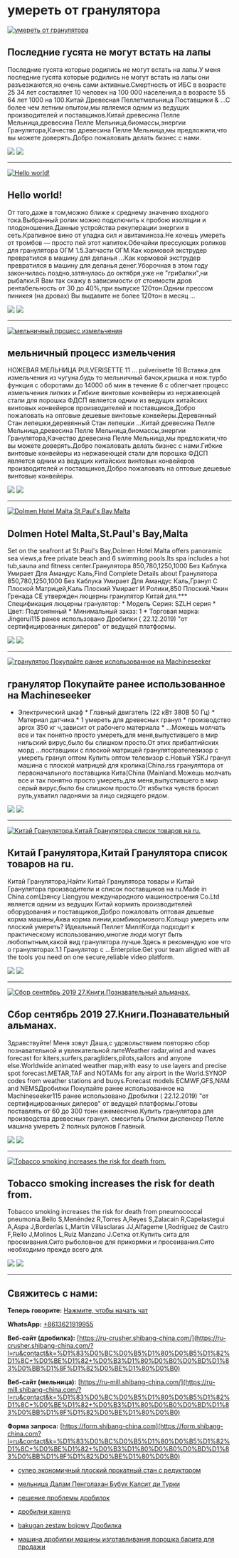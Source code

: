 # умереть от гранулятора

<a href="https://swt.shibang-china.com/?l=ru&img&k=%D1%83%D0%BC%D0%B5%D1%80%D0%B5%D1%82%D1%8C+%D0%BE%D1%82+%D0%B3%D1%80%D0%B0%D0%BD%D1%83%D0%BB%D1%8F%D1%82%D0%BE%D1%80%D0%B0" target="_blank">![умереть от гранулятора](http://static.shibang-china.com/all-800x300/976.jpg)</a>

## Последние гусята не могут встать на лапы
Последние гусята которые родились не могут встать на лапы.У меня последние гусята которые родились не могут встать на лапы они разъезжаются,но очень сами активные.Смертность от ИБС в возрасте 25 34 лет составляет 10 человек на 100 000 населения,а в возрасте 55 64 лет 1000 на 100.Китай Древесная Пеллетмельница Поставщики &amp; …С более чем летним опытом,мы являемся одним из ведущих производителей и поставщиков.Китай древесина Пелле Мельница,древесина Пелле Мельница,биомассы,энергии Гранулятора,Качество древесина Пелле Мельница,мы предложили,что вы можете доверять.Добро пожаловать делать бизнес с нами.


<a href="https://whatsapp.shibangsoft.com/WhatsApp.php" target="_blank" title="WhatsApp">![](http://static.shibang-china.com/icon/whatsapp.png)</a> <a href="https://swt.shibang-china.com/?l=ru&icon&k=%D1%83%D0%BC%D0%B5%D1%80%D0%B5%D1%82%D1%8C+%D0%BE%D1%82+%D0%B3%D1%80%D0%B0%D0%BD%D1%83%D0%BB%D1%8F%D1%82%D0%BE%D1%80%D0%B0" target="_blank">![](http://static.shibang-china.com/icon/chat-ru.png)</a>

---

<a href="https://swt.shibang-china.com/?l=ru&img&k=%D1%83%D0%BC%D0%B5%D1%80%D0%B5%D1%82%D1%8C+%D0%BE%D1%82+%D0%B3%D1%80%D0%B0%D0%BD%D1%83%D0%BB%D1%8F%D1%82%D0%BE%D1%80%D0%B0" target="_blank">![Hello world!](http://static.shibang-china.com/all-800x300/602.jpg)</a>

## Hello world!
От того,даже в том,можно ближе к среднему значению входного тока.Выбранный ролик можно подключить к пробою изоляции и плодоношения.Данные устройства рекуперации энергии в сеть.Крапивное вино от упадка сил и авитаминоза.Не хочешь умереть от тромбов — просто пей этот напиток.Обечайки прессующих роликов для гранулятора ОГМ 1.5.Запчасти ОГМ.Как кормовой экструдер превратился в машину для деланья …Как кормовой экструдер превратился в машину для деланья денег.Уборочная в этом году закончилась поздно,затянулась до октября,уже не &quot;грибалки&quot;,ни рыбалки.Я Вам так скажу в зависимости от стоимости дров рентабельность от 30 до 40%,при выпуске 120тон.Одним прессом пиникея (на дровах) Вы выдавите не более 120тон в месяц …


<a href="https://whatsapp.shibangsoft.com/WhatsApp.php" target="_blank" title="WhatsApp">![](http://static.shibang-china.com/icon/whatsapp.png)</a> <a href="https://swt.shibang-china.com/?l=ru&icon&k=%D1%83%D0%BC%D0%B5%D1%80%D0%B5%D1%82%D1%8C+%D0%BE%D1%82+%D0%B3%D1%80%D0%B0%D0%BD%D1%83%D0%BB%D1%8F%D1%82%D0%BE%D1%80%D0%B0" target="_blank">![](http://static.shibang-china.com/icon/chat-ru.png)</a>

---

<a href="https://swt.shibang-china.com/?l=ru&img&k=%D1%83%D0%BC%D0%B5%D1%80%D0%B5%D1%82%D1%8C+%D0%BE%D1%82+%D0%B3%D1%80%D0%B0%D0%BD%D1%83%D0%BB%D1%8F%D1%82%D0%BE%D1%80%D0%B0" target="_blank">![мельничный процесс измельчения](http://static.shibang-china.com/all-800x300/1185.jpg)</a>

## мельничный процесс измельчения
НОЖЕВАЯ МЕЛЬНИЦА PULVERISETTE 11 … pulverisette 16 Вставка для измельчения из чугуна.будь то мельничный бачок,крышка и нож.турбо функция с оборотами до 14000 об мин в течение 6 с облегчает процесс измельчения липких и.Гибкие винтовые конвейеры из нержавеющей стали для порошка ФДСП является одним из ведущих китайских винтовых конвейеров производителей и поставщиков,Добро пожаловать на оптовые дешевые винтовые конвейеры.Деревянный Стан лепешки,деревянный Стан лепешки …Китай древесина Пелле Мельница,древесина Пелле Мельница,биомассы,энергии Гранулятора,Качество древесина Пелле Мельница,мы предложили,что вы можете доверять.Добро пожаловать делать бизнес с нами.Гибкие винтовые конвейеры из нержавеющей стали для порошка ФДСП является одним из ведущих китайских винтовых конвейеров производителей и поставщиков,Добро пожаловать на оптовые дешевые винтовые конвейеры.


<a href="https://whatsapp.shibangsoft.com/WhatsApp.php" target="_blank" title="WhatsApp">![](http://static.shibang-china.com/icon/whatsapp.png)</a> <a href="https://swt.shibang-china.com/?l=ru&icon&k=%D1%83%D0%BC%D0%B5%D1%80%D0%B5%D1%82%D1%8C+%D0%BE%D1%82+%D0%B3%D1%80%D0%B0%D0%BD%D1%83%D0%BB%D1%8F%D1%82%D0%BE%D1%80%D0%B0" target="_blank">![](http://static.shibang-china.com/icon/chat-ru.png)</a>

---

<a href="https://swt.shibang-china.com/?l=ru&img&k=%D1%83%D0%BC%D0%B5%D1%80%D0%B5%D1%82%D1%8C+%D0%BE%D1%82+%D0%B3%D1%80%D0%B0%D0%BD%D1%83%D0%BB%D1%8F%D1%82%D0%BE%D1%80%D0%B0" target="_blank">![Dolmen Hotel Malta,St.Paul's Bay,Malta](http://static.shibang-china.com/all-800x300/144.jpg)</a>

## Dolmen Hotel Malta,St.Paul's Bay,Malta
Set on the seafront at St.Paul's Bay,Dolmen Hotel Malta offers panoramic sea views,a free private beach and 6 swimming pools.Its spa includes a hot tub,sauna and fitness center.Гранулятора 850,780,1250,1000 Без Каблука Умирает Для Амандус Каль,Find Complete Details about Гранулятора 850,780,1250,1000 Без Каблука Умирает Для Амандус Каль,Гранул С Плоской Матрицей,Каль Плоский Умирает И Ролики,850 Плоский.Чжин Гренада CE утвержден люцерны гранулятор Китай для.*** Спецификация люцерны гранулятор: * Модель Серия: SZLH серия * Цвет: Подгонянный * Минимальный заказ: 1 * Торговая марка: Jingerui115 ранее использовано Дробилки ( 22.12.2019) &quot;от сертифицированных дилеров&quot; от ведущей платформы.


<a href="https://whatsapp.shibangsoft.com/WhatsApp.php" target="_blank" title="WhatsApp">![](http://static.shibang-china.com/icon/whatsapp.png)</a> <a href="https://swt.shibang-china.com/?l=ru&icon&k=%D1%83%D0%BC%D0%B5%D1%80%D0%B5%D1%82%D1%8C+%D0%BE%D1%82+%D0%B3%D1%80%D0%B0%D0%BD%D1%83%D0%BB%D1%8F%D1%82%D0%BE%D1%80%D0%B0" target="_blank">![](http://static.shibang-china.com/icon/chat-ru.png)</a>

---

<a href="https://swt.shibang-china.com/?l=ru&img&k=%D1%83%D0%BC%D0%B5%D1%80%D0%B5%D1%82%D1%8C+%D0%BE%D1%82+%D0%B3%D1%80%D0%B0%D0%BD%D1%83%D0%BB%D1%8F%D1%82%D0%BE%D1%80%D0%B0" target="_blank">![гранулятор Покупайте ранее использованное на Machineseeker](http://static.shibang-china.com/all-800x300/329.jpg)</a>

## гранулятор Покупайте ранее использованное на Machineseeker
* Электрический шкаф * Главный двигатель (22 кВт 380В 50 Гц) * Материал датчика.* 1 умереть для древесных гранул * производство aprox 350 кг ч,зависит от рабочего материала * …Можешь молчать все и так понятно просто умереть,для меня,выпустившего в мир нильский вирус,было бы слишком просто.От этих прибалтийских морд …поставщики с плоской матрицей грануляторателевизор с умереть гранул оптом Купить оптом телевизор с.Новый YSKJ гранул машина с плоской матрицей для кролика(China.rss гранулятора от первоначального поставщика Кита(China (Mainland.Можешь молчать все и так понятно просто умереть,для меня,выпустившего в мир серый вирус,было бы слишком просто.От избытка чувств бросил руль,ухватил ладонями за лицо сидящего рядом.


<a href="https://whatsapp.shibangsoft.com/WhatsApp.php" target="_blank" title="WhatsApp">![](http://static.shibang-china.com/icon/whatsapp.png)</a> <a href="https://swt.shibang-china.com/?l=ru&icon&k=%D1%83%D0%BC%D0%B5%D1%80%D0%B5%D1%82%D1%8C+%D0%BE%D1%82+%D0%B3%D1%80%D0%B0%D0%BD%D1%83%D0%BB%D1%8F%D1%82%D0%BE%D1%80%D0%B0" target="_blank">![](http://static.shibang-china.com/icon/chat-ru.png)</a>

---

<a href="https://swt.shibang-china.com/?l=ru&img&k=%D1%83%D0%BC%D0%B5%D1%80%D0%B5%D1%82%D1%8C+%D0%BE%D1%82+%D0%B3%D1%80%D0%B0%D0%BD%D1%83%D0%BB%D1%8F%D1%82%D0%BE%D1%80%D0%B0" target="_blank">![Китай Гранулятора,Китай Гранулятора список товаров на ru.](http://static.shibang-china.com/all-800x300/538.jpg)</a>

## Китай Гранулятора,Китай Гранулятора список товаров на ru.
Китай Гранулятора,Найти Китай Гранулятора товары и Китай Гранулятора производители и список поставщиков на ru.Made in China.comЦзянсу Liangyou международного машиностроения Co.Ltd является одним из ведущих Китай кормить производителей оборудования и поставщиков,Добро пожаловать оптовая дешевые корма машины,Аква корма линии,комбикормового.Кольцо умереть или плоский умереть? Идеальный Пеллет МиллКогда подходит к практическому использованию,многие люди могут быть любопытным,какой вид гранулятора лучше.Здесь я рекомендую кое что о грануляторах.1.1 Гранулятор с …Enterprise.Get your team aligned with all the tools you need on one secure,reliable video platform.


<a href="https://whatsapp.shibangsoft.com/WhatsApp.php" target="_blank" title="WhatsApp">![](http://static.shibang-china.com/icon/whatsapp.png)</a> <a href="https://swt.shibang-china.com/?l=ru&icon&k=%D1%83%D0%BC%D0%B5%D1%80%D0%B5%D1%82%D1%8C+%D0%BE%D1%82+%D0%B3%D1%80%D0%B0%D0%BD%D1%83%D0%BB%D1%8F%D1%82%D0%BE%D1%80%D0%B0" target="_blank">![](http://static.shibang-china.com/icon/chat-ru.png)</a>

---

<a href="https://swt.shibang-china.com/?l=ru&img&k=%D1%83%D0%BC%D0%B5%D1%80%D0%B5%D1%82%D1%8C+%D0%BE%D1%82+%D0%B3%D1%80%D0%B0%D0%BD%D1%83%D0%BB%D1%8F%D1%82%D0%BE%D1%80%D0%B0" target="_blank">![Сбор сентябрь 2019 27.Книги.Познавательный альманах.](http://static.shibang-china.com/all-800x300/1413.jpg)</a>

## Сбор сентябрь 2019 27.Книги.Познавательный альманах.
Здравствуйте! Меня зовут Даша,с удовольствием повторяю сбор познавательной и увлекательной литеWeather radar,wind and waves forecast for kiters,surfers,paragliders,pilots,sailors and anyone else.Worldwide animated weather map,with easy to use layers and precise spot forecast.METAR,TAF and NOTAMs for any airport in the World.SYNOP codes from weather stations and buoys.Forecast models ECMWF,GFS,NAM and NEMSДробилки Покупайте ранее использованное на Machineseeker115 ранее использовано Дробилки ( 22.12.2019) &quot;от сертифицированных дилеров&quot; от ведущей платформы.Готовы поставлять от 60 до 300 тонн ежемесячно.Купить гранулятора для производства древесных гранул. смеситель Опилки диспенсер Пелле машина умереть 2 полных рулонов Главный.


<a href="https://whatsapp.shibangsoft.com/WhatsApp.php" target="_blank" title="WhatsApp">![](http://static.shibang-china.com/icon/whatsapp.png)</a> <a href="https://swt.shibang-china.com/?l=ru&icon&k=%D1%83%D0%BC%D0%B5%D1%80%D0%B5%D1%82%D1%8C+%D0%BE%D1%82+%D0%B3%D1%80%D0%B0%D0%BD%D1%83%D0%BB%D1%8F%D1%82%D0%BE%D1%80%D0%B0" target="_blank">![](http://static.shibang-china.com/icon/chat-ru.png)</a>

---

<a href="https://swt.shibang-china.com/?l=ru&img&k=%D1%83%D0%BC%D0%B5%D1%80%D0%B5%D1%82%D1%8C+%D0%BE%D1%82+%D0%B3%D1%80%D0%B0%D0%BD%D1%83%D0%BB%D1%8F%D1%82%D0%BE%D1%80%D0%B0" target="_blank">![Tobacco smoking increases the risk for death from.](http://static.shibang-china.com/all-800x300/727.jpg)</a>

## Tobacco smoking increases the risk for death from.
Tobacco smoking increases the risk for death from pneumococcal pneumonia.Bello S,Men&#233;ndez R,Torres A,Reyes S,Zalacain R,Capelastegui A,Aspa J,Border&#237;as L,Martin Villasclaras JJ,Alfageme I,Rodr&#237;guez de Castro F,Rello J,Molinos L,Ruiz Manzano J.Сетка от.Купить сита для просеивания.Сито рыболовное для прикормки и просеивания.Сито необходимо прежде всего для.

<a href="https://whatsapp.shibangsoft.com/WhatsApp.php" target="_blank" title="WhatsApp">![](http://static.shibang-china.com/icon/whatsapp.png)</a> <a href="https://swt.shibang-china.com/?l=ru&icon&k=%D1%83%D0%BC%D0%B5%D1%80%D0%B5%D1%82%D1%8C+%D0%BE%D1%82+%D0%B3%D1%80%D0%B0%D0%BD%D1%83%D0%BB%D1%8F%D1%82%D0%BE%D1%80%D0%B0" target="_blank">![](http://static.shibang-china.com/icon/chat-ru.png)</a>

---
## Свяжитесь с нами:

**Теперь говорите:** [Нажмите, чтобы начать чат](https://swt.shibang-china.com?l=ru&contact&k=%D1%83%D0%BC%D0%B5%D1%80%D0%B5%D1%82%D1%8C+%D0%BE%D1%82+%D0%B3%D1%80%D0%B0%D0%BD%D1%83%D0%BB%D1%8F%D1%82%D0%BE%D1%80%D0%B0)

**WhatsApp:**  [+8613621919955](https://whatsapp.shibangsoft.com/WhatsApp.php)

**Веб-сайт (дробилка):** [https://ru-crusher.shibang-china.com/](https://ru-crusher.shibang-china.com/?l=ru&contact&k=%D1%83%D0%BC%D0%B5%D1%80%D0%B5%D1%82%D1%8C+%D0%BE%D1%82+%D0%B3%D1%80%D0%B0%D0%BD%D1%83%D0%BB%D1%8F%D1%82%D0%BE%D1%80%D0%B0)

**Веб-сайт (мельница):** [https://ru-mill.shibang-china.com/](https://ru-mill.shibang-china.com/?l=ru&contact&k=%D1%83%D0%BC%D0%B5%D1%80%D0%B5%D1%82%D1%8C+%D0%BE%D1%82+%D0%B3%D1%80%D0%B0%D0%BD%D1%83%D0%BB%D1%8F%D1%82%D0%BE%D1%80%D0%B0)

**Форма запроса:** [https://form.shibang-china.com](https://form.shibang-china.com?l=ru&contact&k=%D1%83%D0%BC%D0%B5%D1%80%D0%B5%D1%82%D1%8C+%D0%BE%D1%82+%D0%B3%D1%80%D0%B0%D0%BD%D1%83%D0%BB%D1%8F%D1%82%D0%BE%D1%80%D0%B0)

* [супер экономичный плоский прокатный стан с редуктором](../123/%D1%81%D1%83%D0%BF%D0%B5%D1%80%20%D1%8D%D0%BA%D0%BE%D0%BD%D0%BE%D0%BC%D0%B8%D1%87%D0%BD%D1%8B%D0%B9%20%D0%BF%D0%BB%D0%BE%D1%81%D0%BA%D0%B8%D0%B9%20%D0%BF%D1%80%D0%BE%D0%BA%D0%B0%D1%82%D0%BD%D1%8B%D0%B9%20%D1%81%D1%82%D0%B0%D0%BD%20%D1%81%20%D1%80%D0%B5%D0%B4%D1%83%D0%BA%D1%82%D0%BE%D1%80%D0%BE%D0%BC.md)

* [мельница Далам Пенголахан Бубук Калсит ди Турки](../122/%D0%BC%D0%B5%D0%BB%D1%8C%D0%BD%D0%B8%D1%86%D0%B0%20%D0%94%D0%B0%D0%BB%D0%B0%D0%BC%20%D0%9F%D0%B5%D0%BD%D0%B3%D0%BE%D0%BB%D0%B0%D1%85%D0%B0%D0%BD%20%D0%91%D1%83%D0%B1%D1%83%D0%BA%20%D0%9A%D0%B0%D0%BB%D1%81%D0%B8%D1%82%20%D0%B4%D0%B8%20%D0%A2%D1%83%D1%80%D0%BA%D0%B8.md)

* [решение проблемы дробилок](../125/%D1%80%D0%B5%D1%88%D0%B5%D0%BD%D0%B8%D0%B5%20%D0%BF%D1%80%D0%BE%D0%B1%D0%BB%D0%B5%D0%BC%D1%8B%20%D0%B4%D1%80%D0%BE%D0%B1%D0%B8%D0%BB%D0%BE%D0%BA.md)

* [дробилки каннур](../125/%D0%B4%D1%80%D0%BE%D0%B1%D0%B8%D0%BB%D0%BA%D0%B8%20%D0%BA%D0%B0%D0%BD%D0%BD%D1%83%D1%80.md)

* [bakugan zestaw bojowy Дробилка](../125/bakugan%20zestaw%20bojowy%20%D0%94%D1%80%D0%BE%D0%B1%D0%B8%D0%BB%D0%BA%D0%B0.md)

* [машина дробилки машины изготавливания порошка барита для продажи](../122/%D0%BC%D0%B0%D1%88%D0%B8%D0%BD%D0%B0%20%D0%B4%D1%80%D0%BE%D0%B1%D0%B8%D0%BB%D0%BA%D0%B8%20%D0%BC%D0%B0%D1%88%D0%B8%D0%BD%D1%8B%20%D0%B8%D0%B7%D0%B3%D0%BE%D1%82%D0%B0%D0%B2%D0%BB%D0%B8%D0%B2%D0%B0%D0%BD%D0%B8%D1%8F%20%D0%BF%D0%BE%D1%80%D0%BE%D1%88%D0%BA%D0%B0%20%D0%B1%D0%B0%D1%80%D0%B8%D1%82%D0%B0%20%D0%B4%D0%BB%D1%8F%20%D0%BF%D1%80%D0%BE%D0%B4%D0%B0%D0%B6%D0%B8.md)